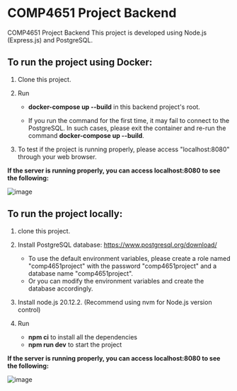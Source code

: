 # COMP4651 Project Backend
COMP4651 Project Backend
This project is developed using Node.js (Express.js) and PostgreSQL.

## To run the project using Docker:
1. Clone this project.

2. Run
   - **docker-compose up --build** in this backend project's root.
     
   - If you run the command for the first time, it may fail to connect to the PostgreSQL. In such cases, please exit the container and re-run the command **docker-compose up --build**.

3. To test if the project is running properly, please access "localhost:8080" through your web browser.

**If the server is running properly, you can access localhost:8080 to see the following:**

![image](https://github.com/Ferayddi/ProjectComp4651/assets/144663658/19848aa2-682c-40a3-8b07-c6b98d9d3193)

## To run the project locally:
1. clone this project.

2. Install PostgreSQL database: https://www.postgresql.org/download/
   - To use the default environment variables, please create a role named "comp4651project" with the password "comp4651project" and a database name "comp4651project".
   - Or you can modify the environment variables and create the database accordingly.

3. Install node.js 20.12.2. (Recommend using nvm for Node.js version control)

4. Run
   - **npm ci** to install all the dependencies
   - **npm run dev** to start the project

**If the server is running properly, you can access localhost:8080 to see the following:**

![image](https://github.com/Ferayddi/ProjectComp4651/assets/144663658/7a861ddc-3d58-4f76-ad62-6f8cc7274db4)


